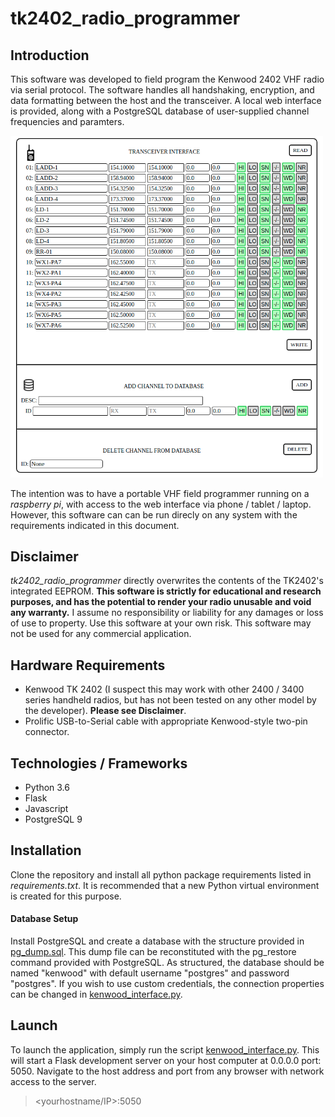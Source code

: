 # tk2402_radio_programmer

## Introduction
This software was developed to field program the Kenwood 2402 VHF radio via serial protocol. The software handles all handshaking, encryption, and data formatting between the host and the transceiver. A local web interface is provided, along with a PostgreSQL database of user-supplied channel frequencies and paramters.

<img src="tk2402_screenshot.png" width="500">

The intention was to have a portable VHF field programmer running on a _raspberry pi_, with access to the web interface via phone / tablet / laptop. However, this software can can be run direcly on any system with the requirements indicated in this document.

## Disclaimer
*tk2402_radio_programmer* directly overwrites the contents of the TK2402's integrated EEPROM. **This software is strictly for educational and research purposes, and has the potential to render your radio unusable and void any warranty.** I assume no responsibility or liability for any damages or loss of use to property. Use this software at your own risk. This software may not be used for any commercial application. 

## Hardware Requirements
- Kenwood TK 2402 (I suspect this may work with other 2400 / 3400 series handheld radios, but has not been tested on any other model by the developer).  **Please see Disclaimer**.
- Prolific USB-to-Serial cable with appropriate Kenwood-style two-pin connector.

## Technologies / Frameworks
- Python 3.6
- Flask
- Javascript
- PostgreSQL 9

## Installation
Clone the repository and install all python package requirements listed in *requirements.txt*.  It is recommended that a new Python virtual environment is created for this purpose.
#### Database Setup
Install PostgreSQL and create a database with the structure provided in [pg_dump.sql](pg_dump.sql).  This dump file can be reconstituted with the pg_restore command provided with PostgreSQL.
As structured, the database should be named "kenwood" with default username "postgres" and password "postgres".  If you wish to use custom credentials, the connection properties can be changed in [kenwood_interface.py](kenwood_interface.py#L14).

## Launch
To launch the application, simply run the script [kenwood_interface.py](kenwood_interface.py). This will start a Flask development server on your host computer at 0.0.0.0 port: 5050.
Navigate to the host address and port from any browser with network access to the server.
> <yourhostname/IP>:5050
